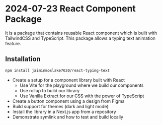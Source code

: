 # 2024-07-23 React Component Package
It is a package that contains reusable React component which is built with TailwindCSS and TypeScript.
This package allows a typing text animation feature.

## Installation
```bash
npm install jaiminmoslake7020/react-typing-text
```


- Create a setup for a component library built with React
    - Use Vite for the playground where we build our components
    - Use rollup to build our library
    - Use Vanilla Extract for our CSS with the power of TypeScript
- Create a button component using a design from Figma
- Build support for themes (dark and light mode)
- Install the library in a Next.js app from a repository
- Demonstrate symlink and how to test and build locally